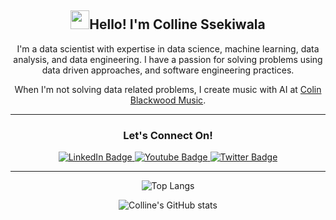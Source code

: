 
<div align="center" >
  <h2><img src="https://raw.githubusercontent.com/MartinHeinz/MartinHeinz/master/wave.gif" width="30px">Hello! I'm Colline Ssekiwala</h2>
   <p>I'm a data scientist with expertise in data science, machine learning, data analysis, and data engineering. I have a passion for solving problems using data driven approaches, and software engineering practices. 
  </p> 
  <p>When I'm not solving data related problems, I create music with AI at <a href="http://www.musicgateway.com/creative-professionals/artist/colin-blackwood">Colin Blackwood Music</a>. </p>
<hr>
<div align="center">
  <h3>Let's Connect On!</h3>
  <div id="badges">
  <a href="https://www.linkedin.com/in/colline-ssekiwala/">
    <img src="https://img.shields.io/badge/LinkedIn-blue?style=for-the-badge&logo=linkedin&logoColor=white" alt="LinkedIn Badge"/>
  </a>
  <a href="https://www.youtube.com/@Colin-Blackwood">
    <img src="https://img.shields.io/badge/YouTube-red?style=for-the-badge&logo=youtube&logoColor=white" alt="Youtube Badge"/>
  </a>
  <a href="https://x.com/CollineSekiwala">
    <img src="https://img.shields.io/badge/Twitter-blue?style=for-the-badge&logo=twitter&logoColor=white" alt="Twitter Badge"/>
  </a>
</div>
</div>
<hr>
 <div align="center">
   
  ![Top Langs](https://github-readme-stats.vercel.app/api/top-langs/?username=Colline-Ssekiwala&layout=compact) 
  
  ![Colline's GitHub stats](https://github-readme-stats.vercel.app/api?username=Colline-Ssekiwala&show_icons=true)
</div>
